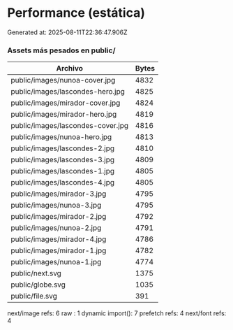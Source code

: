 # Performance (estática)

Generated at: 2025-08-11T22:36:47.906Z

### Assets más pesados en public/
| Archivo | Bytes |
| --- | --- |
| public/images/nunoa-cover.jpg | 4832 |
| public/images/lascondes-hero.jpg | 4825 |
| public/images/mirador-cover.jpg | 4824 |
| public/images/mirador-hero.jpg | 4819 |
| public/images/lascondes-cover.jpg | 4816 |
| public/images/nunoa-hero.jpg | 4813 |
| public/images/lascondes-2.jpg | 4810 |
| public/images/lascondes-3.jpg | 4809 |
| public/images/lascondes-1.jpg | 4805 |
| public/images/lascondes-4.jpg | 4805 |
| public/images/mirador-3.jpg | 4795 |
| public/images/nunoa-3.jpg | 4795 |
| public/images/mirador-2.jpg | 4792 |
| public/images/nunoa-2.jpg | 4791 |
| public/images/mirador-4.jpg | 4786 |
| public/images/mirador-1.jpg | 4782 |
| public/images/nunoa-1.jpg | 4774 |
| public/next.svg | 1375 |
| public/globe.svg | 1035 |
| public/file.svg | 391 |

next/image refs: 6
raw <img>: 1
dynamic import(): 7
prefetch refs: 4
next/font refs: 4
